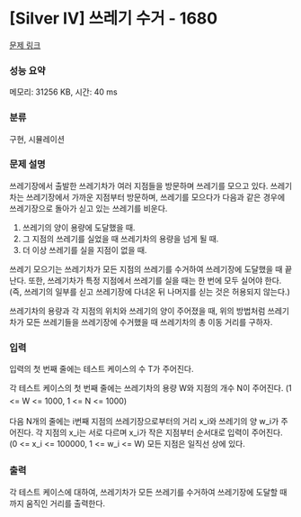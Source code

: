# [Silver IV] 쓰레기 수거 - 1680 

[문제 링크](https://www.acmicpc.net/problem/1680) 

### 성능 요약

메모리: 31256 KB, 시간: 40 ms

### 분류

구현, 시뮬레이션

### 문제 설명

<p>쓰레기장에서 출발한 쓰레기차가 여러 지점들을 방문하며 쓰레기를 모으고 있다. 쓰레기차는 쓰레기장에서 가까운 지점부터 방문하며, 쓰레기를 모으다가 다음과 같은 경우에 쓰레기장으로 돌아가 싣고 있는 쓰레기를 비운다.</p>

<ol>
	<li>쓰레기의 양이 용량에 도달했을 때.</li>
	<li>그 지점의 쓰레기를 실었을 때 쓰레기차의 용량을 넘게 될 때.</li>
	<li>더 이상 쓰레기를 실을 지점이 없을 때.</li>
</ol>

<p>쓰레기 모으기는 쓰레기차가 모든 지점의 쓰레기를 수거하여 쓰레기장에 도달했을 때 끝난다. 또한, 쓰레기차가 특정 지점에서 쓰레기를 실을 때는 한 번에 모두 실어야 한다.(즉, 쓰레기의 일부를 싣고 쓰레기장에 다녀온 뒤 나머지를 싣는 것은 허용되지 않는다.)</p>

<p>쓰레기차의 용량과 각 지점의 위치와 쓰레기의 양이 주어졌을 때, 위의 방법처럼 쓰레기차가 모든 쓰레기들을 쓰레기장에 수거했을 때 쓰레기차의 총 이동 거리를 구하자.</p>

### 입력 

 <p>입력의 첫 번째 줄에는 테스트 케이스의 수 T가 주어진다.</p>

<p>각 테스트 케이스의 첫 번째 줄에는 쓰레기차의 용량 W와 지점의 개수 N이 주어진다. <span style="line-height:1.6em">(1 <= W <= 1000, 1 <= N <= 1000)</span></p>

<p>다음 N개의 줄에는 i번째 지점의 쓰레기장으로부터의 거리 x_i와 쓰레기의 양 w_i가 주어진다. 각 지점의 x_i는 서로 다르며 x_i가 작은 지점부터 순서대로 입력이 주어진다. <span style="line-height:1.6em">(0 <= x_i <= 100000, 1 <= w_i <= W) 모든 지점은 일직선 상에 있다.</span></p>

### 출력 

 <p>각 테스트 케이스에 대하여, 쓰레기차가 모든 쓰레기를 수거하여 쓰레기장에 도달할 때까지 움직인 거리를 출력한다.</p>

